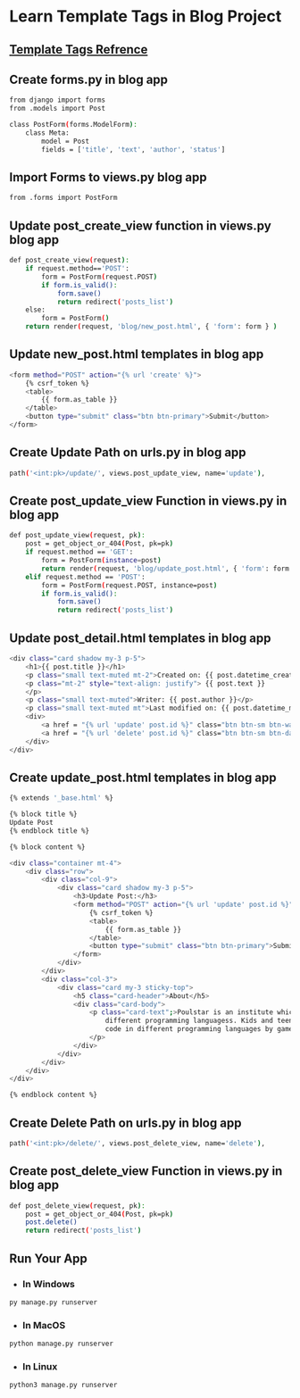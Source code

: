# Learn Template Tags in Blog Project

## <a href="https://docs.djangoproject.com/en/4.1/ref/templates/builtins/#built-in-filter-reference">Template Tags Refrence</a>

## Create forms.py in blog app
```bash
from django import forms
from .models import Post

class PostForm(forms.ModelForm):
    class Meta:
        model = Post
        fields = ['title', 'text', 'author', 'status']
```

## Import Forms to views.py blog app
```bash
from .forms import PostForm
```

## Update post_create_view function in views.py blog app
```bash
def post_create_view(request):
    if request.method=='POST':
        form = PostForm(request.POST)
        if form.is_valid():
            form.save()
            return redirect('posts_list')
    else:
        form = PostForm()
    return render(request, 'blog/new_post.html', { 'form': form } )
```

## Update new_post.html templates in blog app
```bash
<form method="POST" action="{% url 'create' %}">
    {% csrf_token %}
    <table>
        {{ form.as_table }}
    </table>
    <button type="submit" class="btn btn-primary">Submit</button>
</form>
```

## Create Update Path on urls.py in blog app
```bash
path('<int:pk>/update/', views.post_update_view, name='update'),
```

## Create post_update_view Function in views.py in blog app
```bash
def post_update_view(request, pk):
    post = get_object_or_404(Post, pk=pk)
    if request.method == 'GET':
        form = PostForm(instance=post)
        return render(request, 'blog/update_post.html', { 'form': form , 'post': post})
    elif request.method == 'POST':
        form = PostForm(request.POST, instance=post)
        if form.is_valid():
            form.save()
            return redirect('posts_list')
```

## Update post_detail.html templates in blog app
```bash
<div class="card shadow my-3 p-5">
    <h1>{{ post.title }}</h1>
    <p class="small text-muted mt-2">Created on: {{ post.datetime_created }}</p>
    <p class="mt-2" style="text-align: justify"> {{ post.text }}
    </p>
    <p class="small text-muted">Writer: {{ post.author }}</p>
    <p class="small text-muted mt">Last modified on: {{ post.datetime_modified }}</p>
    <div>
        <a href = "{% url 'update' post.id %}" class="btn btn-sm btn-warning">Update</a>
        <a href = "{% url 'delete' post.id %}" class="btn btn-sm btn-danger">Delete</a>
    </div>
</div>
```

## Create update_post.html templates in blog app
```bash
{% extends '_base.html' %}

{% block title %}
Update Post
{% endblock title %}

{% block content %}

<div class="container mt-4">
    <div class="row">
        <div class="col-9">
            <div class="card shadow my-3 p-5">
                <h3>Update Post:</h3>
                <form method="POST" action="{% url 'update' post.id %}">
                    {% csrf_token %}
                    <table>
                        {{ form.as_table }}
                    </table>
                    <button type="submit" class="btn btn-primary">Submit</button>
                </form>
            </div>
        </div>
        <div class="col-3">
            <div class="card my-3 sticky-top">
                <h5 class="card-header">About</h5>
                <div class="card-body">
                    <p class="card-text";>Poulstar is an institute which help children learn
                        different programming languagess. Kids and teenager learn how to
                        code in different programming languages by games and playing.
                    </p>
                </div>
            </div>
        </div>
    </div>
</div>

{% endblock content %}
```

## Create Delete Path on urls.py in blog app
```bash
path('<int:pk>/delete/', views.post_delete_view, name='delete'),
```

## Create post_delete_view Function in views.py in blog app
```bash
def post_delete_view(request, pk):
    post = get_object_or_404(Post, pk=pk)
    post.delete()
    return redirect('posts_list')
```

## Run Your App
- ### In Windows
```bash
py manage.py runserver
```
- ### In MacOS
```bash
python manage.py runserver
```
- ### In Linux
```bash
python3 manage.py runserver
```
